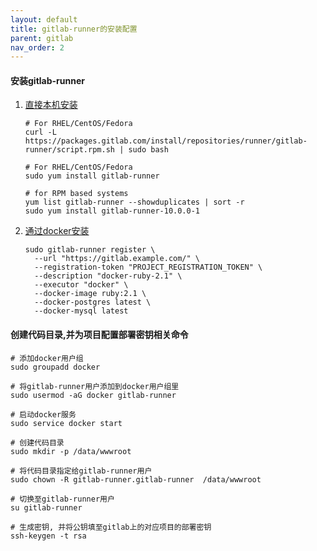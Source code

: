 ```yaml
---
layout: default
title: gitlab-runner的安装配置
parent: gitlab
nav_order: 2
---
```


#### 安装gitlab-runner

1. [直接本机安装](https://docs.gitlab.com/runner/install/linux-repository.html)

    ```shell
    # For RHEL/CentOS/Fedora
    curl -L https://packages.gitlab.com/install/repositories/runner/gitlab-runner/script.rpm.sh | sudo bash

    # For RHEL/CentOS/Fedora
    sudo yum install gitlab-runner

    # for RPM based systems
    yum list gitlab-runner --showduplicates | sort -r
    sudo yum install gitlab-runner-10.0.0-1

    ```

2. [通过docker安装](https://docs.gitlab.com/ee/ci/docker/using_docker_images.html#define-image-and-services-from-gitlab-ciyml)

    ```
    sudo gitlab-runner register \
      --url "https://gitlab.example.com/" \
      --registration-token "PROJECT_REGISTRATION_TOKEN" \
      --description "docker-ruby-2.1" \
      --executor "docker" \
      --docker-image ruby:2.1 \
      --docker-postgres latest \
      --docker-mysql latest
    ```
#### 创建代码目录,并为项目配置部署密钥相关命令

```shell
# 添加docker用户组
sudo groupadd docker

# 将gitlab-runner用户添加到docker用户组里
sudo usermod -aG docker gitlab-runner

# 启动docker服务
sudo service docker start

# 创建代码目录
sudo mkdir -p /data/wwwroot

# 将代码目录指定给gitlab-runner用户
sudo chown -R gitlab-runner.gitlab-runner  /data/wwwroot

# 切换至gitlab-runner用户
su gitlab-runner

# 生成密钥, 并将公钥填至gitlab上的对应项目的部署密钥
ssh-keygen -t rsa
```
